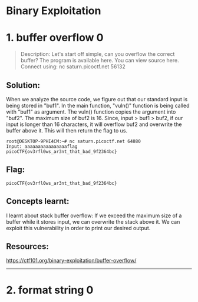 # Binary Exploitation

# 1. buffer overflow 0
> Description: Let's start off simple, can you overflow the correct buffer? The program is available here. You can view source here.
Connect using:
nc saturn.picoctf.net 56132
## Solution:
When we analyze the source code, we figure out that our standard input is being stored in "buf1". In the main function, "vuln()" function is being called with "buf1" as argument. The vuln() function copies the argument into "buf2". The maximum size of buf2 is 16. Since, input > buf1 > buf2, if our input is longer than 16 characters, it will overflow buf2 and overwrite the buffer above it. This will then return the flag to us.
```
root@DESKTOP-9PHI4CM:~# nc saturn.picoctf.net 64880
Input: aaaaaaaaaaaaaaaaflag
picoCTF{ov3rfl0ws_ar3nt_that_bad_9f2364bc}
```
## Flag:
```
picoCTF{ov3rfl0ws_ar3nt_that_bad_9f2364bc}
```
## Concepts learnt:
I learnt about stack buffer overflow: If we exceed the maximum size of a buffer while it stores input, we can overwrite the stack above it. We can exploit this vulnerability in order to print our desired output.
## Resources:
https://ctf101.org/binary-exploitation/buffer-overflow/

***

# 2. format string 0
